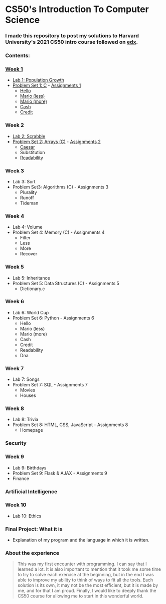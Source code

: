 # CS50's Introduction To Computer Science

### I made this repository to post my solutions to Harvard University's 2021 CS50 intro course followed on [**edx**](https://www.edx.org/course/introduction-computer-science-harvardx-cs50x).

### **Contents:**
### [Week 1](https://github.com/Luise8/CS50_2021/tree/main/week1)
 * [Lab 1: Population Growth](https://github.com/Luise8/CS50_2021/tree/main/week1/lab1)
 * [Problem Set 1: C](https://github.com/Luise8/CS50_2021/tree/main/week1/pset1) - [Assignments 1](https://cs50.harvard.edu/x/2021/psets/1/)
   * [Hello](https://github.com/Luise8/CS50_2021/tree/main/week1/pset1/hello)
   * [Mario (less)](https://github.com/Luise8/CS50_2021/tree/main/week1/pset1/mario/less)
   * [Mario (more)](https://github.com/Luise8/CS50_2021/tree/main/week1/pset1/mario/more)
   * [Cash](https://github.com/Luise8/CS50x-2021/tree/main/week1/pset1/cash)
   * [Credit](https://github.com/Luise8/CS50x-2021/blob/main/week1/pset1/credit)
### Week 2   
 * [Lab 2: Scrabble](https://github.com/Luise8/CS50x-2021/tree/main/week2/lab2)
 * [Problem Set 2: Arrays (C)](https://github.com/Luise8/CS50x-2021/tree/main/week2/pset2) - [Assignments 2](https://cs50.harvard.edu/x/2021/psets/2/) 
   * [Caesar](https://github.com/Luise8/CS50x-2021/tree/main/week2/pset2/readability/caesar)
   * Substitution
   * [Readability](https://github.com/Luise8/CS50x-2021/tree/main/week2/pset2/readability)
### Week 3   
 * Lab 3: Sort
 * Problem Set3: Algorithms (C) - Assignments 3
   * Plurality
   * Runoff
   * Tideman
### Week 4   
 * Lab 4: Volume
 * Problem Set 4: Memory (C) - Assignments 4
   * Filter
   * Less
   * More
   * Recover
### Week 5 
 * Lab 5: Inheritance
 * Problem Set 5: Data Structures (C) - Assignments 5
   * Dictionary.c
### Week 6   
 * Lab 6: World Cup
 * Problem Set 6: Python - Assignments 6
   * Hello
   * Mario (less)
   * Mario (more)
   * Cash
   * Credit
   * Readability
   * Dna
### Week 7   
 * Lab 7: Songs
 * Problem Set 7: SQL - Assignments 7
   * Movies
   * Houses
### Week 8
 * Lab 8: Trivia
 * Problem Set 8: HTML, CSS, JavaScript - Assignments 8
   * Homepage
### Security   
### Week 9   
 * Lab 9: Birthdays 
 * Problem Set 9: Flask & AJAX - Assignments 9
  * Finance 
### Artificial Intelligence  
### Week 10
 * Lab 10: Ethics
### Final Project: What it is
   * Explanation of my program and the language in which it is written.
   
### About the experience
> This was my first encounter with programming. I can say that I learned a lot. It is also important to mention that it took me some time to try to solve each exercise at the beginning, but in the end I was able to improve my ability to think of ways to fit all the tools. Each solution is its own, it may not be the most efficient, but it is made by me, and for that I am proud. Finally, I would like to deeply thank the CS50 course for allowing me to start in this wonderful world.
